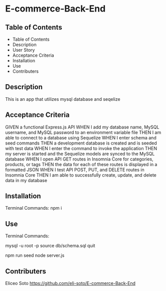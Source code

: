# E-commerce-Back-End

## Table of Contents 
- Table of Contents
- Description 
- User Story
- Acceptance Criteria
- Installation
- Use
- Contributers 

## Description 
This is an app that utilizes mysql database and seqelize 

## Acceptance Criteria 
GIVEN a functional Express.js API
WHEN I add my database name, MySQL username, and MySQL password to an environment variable file
THEN I am able to connect to a database using Sequelize
WHEN I enter schema and seed commands
THEN a development database is created and is seeded with test data
WHEN I enter the command to invoke the application
THEN my server is started and the Sequelize models are synced to the MySQL database
WHEN I open API GET routes in Insomnia Core for categories, products, or tags
THEN the data for each of these routes is displayed in a formatted JSON
WHEN I test API POST, PUT, and DELETE routes in Insomnia Core
THEN I am able to successfully create, update, and delete data in my database

## Installation
Terminal Commands: npm i 

## Use
Terminal Commands: 

mysql -u root -p 
source db/schema.sql
quit

npm run seed
node server.js

## Contributers
Eliceo Soto 
https://github.com/eli-soto/E-commerce-Back-End